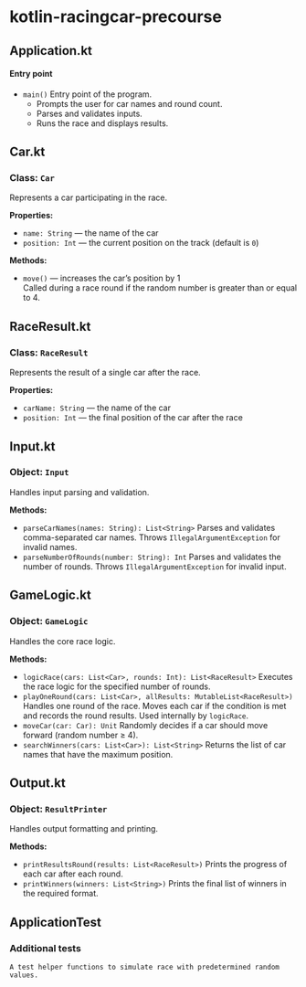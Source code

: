# kotlin-racingcar-precourse 
## Application.kt
#### Entry point
- `main()`
  Entry point of the program.
    - Prompts the user for car names and round count.
    - Parses and validates inputs.
    - Runs the race and displays results.
## Car.kt
### Class: `Car`
Represents a car participating in the race.

**Properties:**
- `name: String` — the name of the car
- `position: Int` — the current position on the track (default is `0`)

**Methods:**
- `move()` — increases the car’s position by 1  
  Called during a race round if the random number is greater than or equal to 4.
## RaceResult.kt
### Class: `RaceResult`
Represents the result of a single car after the race.

**Properties:**
- `carName: String` — the name of the car
- `position: Int` — the final position of the car after the race
## Input.kt
### Object: `Input`
Handles input parsing and validation.

**Methods:**
- `parseCarNames(names: String): List<String>`
  Parses and validates comma-separated car names. Throws `IllegalArgumentException` for invalid names.
- `parseNumberOfRounds(number: String): Int`
  Parses and validates the number of rounds. Throws `IllegalArgumentException` for invalid input.
## GameLogic.kt
### Object: `GameLogic`
Handles the core race logic.

**Methods:**
- `logicRace(cars: List<Car>, rounds: Int): List<RaceResult>`
  Executes the race logic for the specified number of rounds.
- `playOneRound(cars: List<Car>, allResults: MutableList<RaceResult>)`
   Handles one round of the race. Moves each car if the condition is met and records the round results. Used internally by `logicRace`.
- `moveCar(car: Car): Unit`
  Randomly decides if a car should move forward (random number ≥ 4).
- `searchWinners(cars: List<Car>): List<String>`
  Returns the list of car names that have the maximum position.
## Output.kt
### Object: `ResultPrinter`
Handles output formatting and printing.

**Methods:**
- `printResultsRound(results: List<RaceResult>)`
  Prints the progress of each car after each round.
- `printWinners(winners: List<String>)`
  Prints the final list of winners in the required format.
## ApplicationTest
### Additional tests
    A test helper functions to simulate race with predetermined random values.
